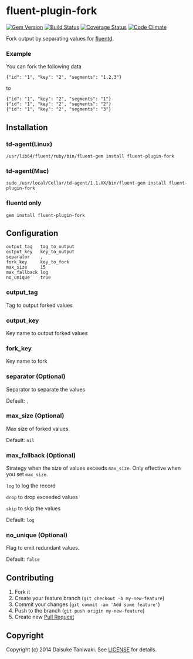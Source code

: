 # fluent-plugin-fork

[![Gem Version](https://badge.fury.io/rb/fluent-plugin-fork.png)](https://rubygems.org/gems/fluent-plugin-fork) [![Build Status](https://secure.travis-ci.org/dtaniwaki/fluent-plugin-fork.png?branch=master)](http://travis-ci.org/dtaniwaki/fluent-plugin-fork) [![Coverage Status](https://coveralls.io/repos/dtaniwaki/fluent-plugin-fork/badge.png?branch=master)](https://coveralls.io/r/dtaniwaki/fluent-plugin-fork?branch=master) [![Code Climate](https://codeclimate.com/github/dtaniwaki/fluent-plugin-fork.png)](https://codeclimate.com/github/dtaniwaki/fluent-plugin-fork)

Fork output by separating values for [fluentd](http://fluentd.org/).

### Example

You can fork the following data

```
{"id": "1", "key": "2", "segments": "1,2,3"}
```

to

```
{"id": "1", "key": "2", "segments": "1"}
{"id": "1", "key": "2", "segments": "2"}
{"id": "1", "key": "2", "segments": "3"}
```

## Installation

### td-agent(Linux)

```
/usr/lib64/fluent/ruby/bin/fluent-gem install fluent-plugin-fork
```

### td-agent(Mac)

```
sudo /usr/local/Cellar/td-agent/1.1.XX/bin/fluent-gem install fluent-plugin-fork
```

### fluentd only

```
gem install fluent-plugin-fork
```

## Configuration

```
output_tag   tag_to_output
output_key   key_to_output
separator    ,
fork_key     key_to_fork
max_size     15
max_fallback log
no_unique    true
```

### output_tag

Tag to output forked values

### output_key

Key name to output forked values

### fork_key

Key name to fork

### separator (Optional)

Separator to separate the values

Default: `,`

### max_size (Optional)

Max size of forked values.

Default: `nil`

### max_fallback (Optional)

Strategy when the size of values exceeds `max_size`. Only effective when you set `max_size`.

`log` to log the record

`drop` to drop exceeded values

`skip` to skip the values

Default: `log`

### no_unique (Optional)

Flag to emit redundant values.

Default: `false`

## Contributing

1. Fork it
2. Create your feature branch (`git checkout -b my-new-feature`)
3. Commit your changes (`git commit -am 'Add some feature'`)
4. Push to the branch (`git push origin my-new-feature`)
5. Create new [Pull Request](../../pull/new/master)

## Copyright

Copyright (c) 2014 Daisuke Taniwaki. See [LICENSE](LICENSE) for details.
